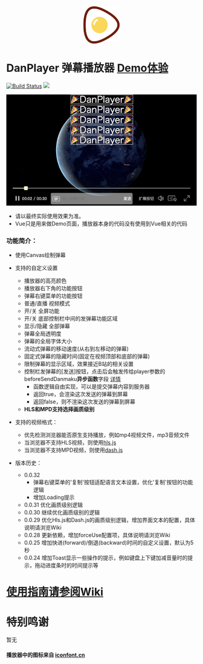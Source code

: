 <p align="center">
<img src="./logo.png" alt="DanPlayer" width="100">
</p>


# DanPlayer 弹幕播放器 [Demo体验](https://gzlock.github.io/danplayer)
[![Build Status](https://www.travis-ci.org/gzlock/danplayer.svg?branch=master)](https://www.travis-ci.org/gzlock/danplayer) [![](https://data.jsdelivr.com/v1/package/npm/danplayer/badge)](https://www.jsdelivr.com/package/npm/danplayer)

<p align="center">
<img src="./images/screenshot.png" alt="screenshot">
</p>

* 请以最终实际使用效果为准。
* Vue只是用来做Demo页面，播放器本身的代码没有使用到Vue相关的代码

### 功能简介：

- 使用Canvas绘制弹幕
- 支持的自定义设置
    - 播放器的高亮颜色
    - 播放器右下角的功能按钮
    - 弹幕右键菜单的功能按钮
    - 普通/直播 视频模式
    - 开/关 全屏功能
    - 开/关 底部控制栏中间的发弹幕功能区域
    - 显示/隐藏 全部弹幕
    - 弹幕全局透明度
    - 弹幕的全局字体大小
    - 流动式弹幕的移动速度(从右到左移动的弹幕)
    - 固定式弹幕的隐藏时间(固定在视频顶部和底部的弹幕)
    - 限制弹幕的显示区域，效果接近B站的相关设置
    - 控制栏发弹幕的[发送]按钮，点击后会触发传给player参数的beforeSendDanmaku**异步函数**字段 [详情](https://github.com/gzlock/danplayer/wiki/%E5%AE%8C%E6%95%B4%E7%9A%84%E5%8F%82%E6%95%B0%E5%AD%97%E6%AE%B5%E8%A1%A8)
        * 函数逻辑自由实现，可以是提交弹幕内容到服务器
        * 返回true，会渲染这次发送的弹幕到屏幕
        * 返回false，则不渲染这次发送的弹幕到屏幕
    - **HLS和MPD支持选择画质级别**
- 支持的视频格式：
    - 优先检测浏览器能否原生支持播放，例如mp4视频文件，mp3音频文件
    - 当浏览器不支持HLS视频，则使用[hls.js](https://github.com/video-dev/hls.js)
    - 当浏览器不支持MPD视频，则使用[dash.js](https://github.com/Dash-Industry-Forum/dash.js)
    
- 版本历史：
    - 0.0.32 
        * 弹幕右键菜单的'复制'按钮适配语言文本设置，优化'复制'按钮的功能逻辑
        * 增加Loading提示
    - 0.0.31 优化画质级别逻辑
    - 0.0.30 继续优化画质级别的逻辑
    - 0.0.29 优化Hls.js和Dash.js的画质级别逻辑，增加界面文本的配置，具体说明请浏览Wiki
    - 0.0.28 更新依赖，增加forceUse配置项，具体说明请浏览Wiki
    - 0.0.25 增加快进(forward)/倒退(backward)时间的自定义设置，默认为5秒
    - 0.0.24 增加Toast显示一些操作的提示，例如键盘上下键加减音量时的提示，拖动进度条时的时间提示等

# [使用指南请参阅Wiki](https://github.com/gzlock/danplayer/wiki)

# 特别鸣谢
暂无

#### 播放器中的图标来自 [iconfont.cn](https://www.iconfont.cn/collections/detail?cid=5375)

